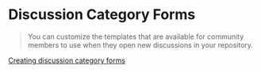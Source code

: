 # Discussion Category Forms

> You can customize the templates that are available for community members to use when they open new discussions in your repository.

[Creating discussion category forms](https://docs.github.com/en/discussions/managing-discussions-for-your-community/creating-discussion-category-forms)
